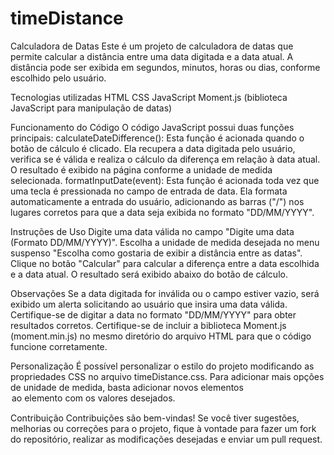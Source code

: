 # timeDistance

Calculadora de Datas
Este é um projeto de calculadora de datas que permite calcular a distância entre uma data digitada e a data atual. A distância pode ser exibida em segundos, minutos, horas ou dias, conforme escolhido pelo usuário.

Tecnologias utilizadas
HTML
CSS
JavaScript
Moment.js (biblioteca JavaScript para manipulação de datas)

Funcionamento do Código
O código JavaScript possui duas funções principais:
calculateDateDifference(): Esta função é acionada quando o botão de cálculo é clicado. Ela recupera a data digitada pelo usuário, verifica se é válida e realiza o cálculo da diferença em relação à data atual. O resultado é exibido na página conforme a unidade de medida selecionada.
formatInputDate(event): Esta função é acionada toda vez que uma tecla é pressionada no campo de entrada de data. Ela formata automaticamente a entrada do usuário, adicionando as barras ("/") nos lugares corretos para que a data seja exibida no formato "DD/MM/YYYY".

Instruções de Uso
Digite uma data válida no campo "Digite uma data (Formato DD/MM/YYYY)".
Escolha a unidade de medida desejada no menu suspenso "Escolha como gostaria de exibir a distância entre as datas".
Clique no botão "Calcular" para calcular a diferença entre a data escolhida e a data atual.
O resultado será exibido abaixo do botão de cálculo.

Observações
Se a data digitada for inválida ou o campo estiver vazio, será exibido um alerta solicitando ao usuário que insira uma data válida.
Certifique-se de digitar a data no formato "DD/MM/YYYY" para obter resultados corretos.
Certifique-se de incluir a biblioteca Moment.js (moment.min.js) no mesmo diretório do arquivo HTML para que o código funcione corretamente.

Personalização
É possível personalizar o estilo do projeto modificando as propriedades CSS no arquivo timeDistance.css.
Para adicionar mais opções de unidade de medida, basta adicionar novos elementos <option> ao elemento <select> com os valores desejados.
  
Contribuição
Contribuições são bem-vindas! Se você tiver sugestões, melhorias ou correções para o projeto, fique à vontade para fazer um fork do repositório, realizar as modificações desejadas e enviar um pull request.
